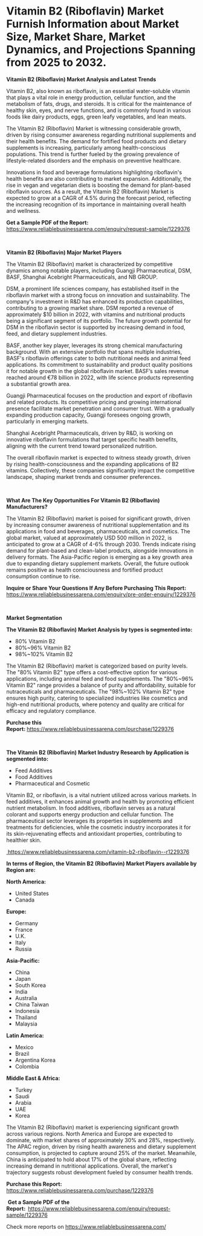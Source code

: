 <p><h1>Vitamin B2 (Riboflavin) Market Furnish Information about Market Size, Market Share, Market Dynamics, and Projections Spanning from 2025 to 2032.</h1></p><p><strong>Vitamin B2 (Riboflavin) Market Analysis and Latest Trends</strong></p>
<p><p>Vitamin B2, also known as riboflavin, is an essential water-soluble vitamin that plays a vital role in energy production, cellular function, and the metabolism of fats, drugs, and steroids. It is critical for the maintenance of healthy skin, eyes, and nerve functions, and is commonly found in various foods like dairy products, eggs, green leafy vegetables, and lean meats. </p><p>The Vitamin B2 (Riboflavin) Market is witnessing considerable growth, driven by rising consumer awareness regarding nutritional supplements and their health benefits. The demand for fortified food products and dietary supplements is increasing, particularly among health-conscious populations. This trend is further fueled by the growing prevalence of lifestyle-related disorders and the emphasis on preventive healthcare. </p><p>Innovations in food and beverage formulations highlighting riboflavin's health benefits are also contributing to market expansion. Additionally, the rise in vegan and vegetarian diets is boosting the demand for plant-based riboflavin sources. As a result, the Vitamin B2 (Riboflavin) Market is expected to grow at a CAGR of 4.5% during the forecast period, reflecting the increasing recognition of its importance in maintaining overall health and wellness.</p></p>
<p><strong>Get a Sample PDF of the Report:&nbsp;</strong> <a href="https://www.reliablebusinessarena.com/enquiry/request-sample/1229376?utm_campaign=3561&utm_medium=2&utm_source=Github&utm_content=ia&utm_term=26032025&utm_id=vitamin-b2-riboflavin">https://www.reliablebusinessarena.com/enquiry/request-sample/1229376</a></p>
<p>&nbsp;</p>
<p><strong>Vitamin B2 (Riboflavin) Major Market Players</strong></p>
<p><p>The Vitamin B2 (Riboflavin) market is characterized by competitive dynamics among notable players, including Guangji Pharmaceutical, DSM, BASF, Shanghai Acebright Pharmaceuticals, and NB GROUP. </p><p>DSM, a prominent life sciences company, has established itself in the riboflavin market with a strong focus on innovation and sustainability. The company's investment in R&D has enhanced its production capabilities, contributing to a growing market share. DSM reported a revenue of approximately $10 billion in 2022, with vitamins and nutritional products being a significant segment of its portfolio. The future growth potential for DSM in the riboflavin sector is supported by increasing demand in food, feed, and dietary supplement industries.</p><p>BASF, another key player, leverages its strong chemical manufacturing background. With an extensive portfolio that spans multiple industries, BASF's riboflavin offerings cater to both nutritional needs and animal feed applications. Its commitment to sustainability and product quality positions it for notable growth in the global riboflavin market. BASF’s sales revenue reached around €78 billion in 2022, with life science products representing a substantial growth area.</p><p>Guangji Pharmaceutical focuses on the production and export of riboflavin and related products. Its competitive pricing and growing international presence facilitate market penetration and consumer trust. With a gradually expanding production capacity, Guangji foresees ongoing growth, particularly in emerging markets.</p><p>Shanghai Acebright Pharmaceuticals, driven by R&D, is working on innovative riboflavin formulations that target specific health benefits, aligning with the current trend toward personalized nutrition. </p><p>The overall riboflavin market is expected to witness steady growth, driven by rising health-consciousness and the expanding applications of B2 vitamins. Collectively, these companies significantly impact the competitive landscape, shaping market trends and consumer preferences.</p></p>
<p>&nbsp;</p>
<p><strong>What Are The Key Opportunities For Vitamin B2 (Riboflavin) Manufacturers?</strong></p>
<p><p>The Vitamin B2 (Riboflavin) market is poised for significant growth, driven by increasing consumer awareness of nutritional supplementation and its applications in food and beverages, pharmaceuticals, and cosmetics. The global market, valued at approximately USD 500 million in 2022, is anticipated to grow at a CAGR of 4-6% through 2030. Trends indicate rising demand for plant-based and clean-label products, alongside innovations in delivery formats. The Asia-Pacific region is emerging as a key growth area due to expanding dietary supplement markets. Overall, the future outlook remains positive as health consciousness and fortified product consumption continue to rise.</p></p>
<p><strong>Inquire or Share Your Questions If Any Before Purchasing This Report:</strong> <a href="https://www.reliablebusinessarena.com/enquiry/pre-order-enquiry/1229376?utm_campaign=3561&utm_medium=2&utm_source=Github&utm_content=ia&utm_term=26032025&utm_id=vitamin-b2-riboflavin">https://www.reliablebusinessarena.com/enquiry/pre-order-enquiry/1229376</a></p>
<p>&nbsp;</p>
<p><strong>Market Segmentation</strong></p>
<p><strong>The Vitamin B2 (Riboflavin) Market Analysis by types is segmented into:</strong></p>
<p><ul><li>80% Vitamin B2</li><li>80%~96% Vitamin B2</li><li>98%~102% Vitamin B2</li></ul></p>
<p><p>The Vitamin B2 (Riboflavin) market is categorized based on purity levels. The "80% Vitamin B2" type offers a cost-effective option for various applications, including animal feed and food supplements. The "80%~96% Vitamin B2" range provides a balance of purity and affordability, suitable for nutraceuticals and pharmaceuticals. The "98%~102% Vitamin B2" type ensures high purity, catering to specialized industries like cosmetics and high-end nutritional products, where potency and quality are critical for efficacy and regulatory compliance.</p></p>
<p><strong>Purchase this Report:&nbsp;</strong><a href="https://www.reliablebusinessarena.com/purchase/1229376?utm_campaign=3561&utm_medium=2&utm_source=Github&utm_content=ia&utm_term=26032025&utm_id=vitamin-b2-riboflavin">https://www.reliablebusinessarena.com/purchase/1229376</a></p>
<p>&nbsp;</p>
<p><strong>The Vitamin B2 (Riboflavin) Market Industry Research by Application is segmented into:</strong></p>
<p><ul><li>Feed Additives</li><li>Food Additives</li><li>Pharmaceutical and Cosmetic</li></ul></p>
<p><p>Vitamin B2, or riboflavin, is a vital nutrient utilized across various markets. In feed additives, it enhances animal growth and health by promoting efficient nutrient metabolism. In food additives, riboflavin serves as a natural colorant and supports energy production and cellular function. The pharmaceutical sector leverages its properties in supplements and treatments for deficiencies, while the cosmetic industry incorporates it for its skin-rejuvenating effects and antioxidant properties, contributing to healthier skin.</p></p>
<p><a href="https://www.reliablebusinessarena.com/vitamin-b2-riboflavin--r1229376?utm_campaign=3561&utm_medium=2&utm_source=Github&utm_content=ia&utm_term=26032025&utm_id=vitamin-b2-riboflavin">&nbsp;https://www.reliablebusinessarena.com/vitamin-b2-riboflavin--r1229376</a></p>
<p><strong>In terms of Region, the Vitamin B2 (Riboflavin) Market Players available by Region are:</strong></p>
<p>
    <p> <strong> North America: </strong>
        <ul>
            <li>United States</li>
            <li>Canada</li>
        </ul>
        </p> 
    <p> <strong> Europe: </strong>
        <ul>
            <li>Germany</li>
            <li>France</li>
            <li>U.K.</li>
            <li>Italy</li>
            <li>Russia</li>
        </ul>
        </p> 
    <p> <strong> Asia-Pacific: </strong>
        <ul>
            <li>China</li>
            <li>Japan</li>
            <li>South Korea</li>
            <li>India</li>
            <li>Australia</li>
            <li>China Taiwan</li>
            <li>Indonesia</li>
            <li>Thailand</li>
            <li>Malaysia</li>
        </ul>
        </p> 
    <p> <strong> Latin America: </strong>
        <ul>
            <li>Mexico</li>
            <li>Brazil</li>
            <li>Argentina Korea</li>
            <li>Colombia</li>
        </ul>
        </p> 
    <p> <strong> Middle East & Africa: </strong>
        <ul>
            <li>Turkey</li>
            <li>Saudi</li>
            <li>Arabia</li>
            <li>UAE</li>
            <li>Korea</li>
        </ul>
    </p>
    </p>
<p><p>The Vitamin B2 (Riboflavin) market is experiencing significant growth across various regions. North America and Europe are expected to dominate, with market shares of approximately 30% and 28%, respectively. The APAC region, driven by rising health awareness and dietary supplement consumption, is projected to capture around 25% of the market. Meanwhile, China is anticipated to hold about 17% of the global share, reflecting increasing demand in nutritional applications. Overall, the market's trajectory suggests robust development fueled by consumer health trends.</p></p>
<p><strong>Purchase this Report: </strong><a href="https://www.reliablebusinessarena.com/purchase/1229376?utm_campaign=3561&utm_medium=2&utm_source=Github&utm_content=ia&utm_term=26032025&utm_id=vitamin-b2-riboflavin">https://www.reliablebusinessarena.com/purchase/1229376</a></p>
<p>&nbsp;<strong>Get a Sample PDF of the Report:&nbsp;&nbsp;</strong><a href="https://www.reliablebusinessarena.com/enquiry/request-sample/1229376?utm_campaign=3561&utm_medium=2&utm_source=Github&utm_content=ia&utm_term=26032025&utm_id=vitamin-b2-riboflavin">https://www.reliablebusinessarena.com/enquiry/request-sample/1229376</a></p>
<p><strong></strong></p>
<p>Check more reports on <a href="https://www.reliablebusinessarena.com/?utm_campaign=3561&utm_medium=2&utm_source=Github&utm_content=ia&utm_term=26032025&utm_id=vitamin-b2-riboflavin">https://www.reliablebusinessarena.com/</a></p>
